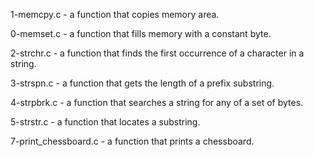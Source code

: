 1-memcpy.c - a function that copies memory area.

 0-memset.c - a function that fills memory with a constant byte.


 2-strchr.c - a function that finds the first occurrence of a character in a string.

 3-strspn.c - a function that gets the length of a prefix substring.

 4-strpbrk.c - a function that searches a string for any of a set of bytes.

5-strstr.c - a function that locates a substring.

7-print_chessboard.c - a function that prints a chessboard.
